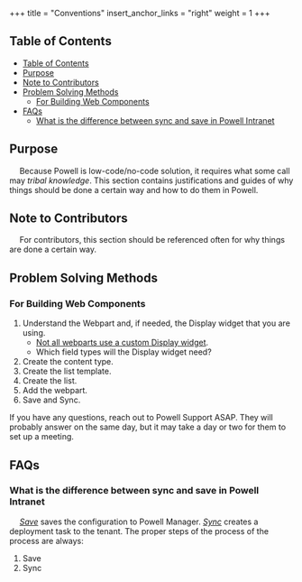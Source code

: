 +++
title = "Conventions"
insert_anchor_links = "right"
weight = 1
+++

## Table of Contents
- [Table of Contents](#table-of-contents)
- [Purpose](#purpose)
- [Note to Contributors](#note-to-contributors)
- [Problem Solving Methods](#problem-solving-methods)
  - [For Building Web Components](#for-building-web-components)
- [FAQs](#faqs)
  - [What is the difference between sync and save in Powell Intranet](#what-is-the-difference-between-sync-and-save-in-powell-intranet)

## Purpose

&emsp; Because Powell is low-code/no-code solution, it requires what some call may *tribal knowledge*. This section contains justifications and guides of why things should be done a certain way and how to do them in Powell.

## Note to Contributors

&emsp; For contributors, this section should be referenced often for why things are done a certain way.

## Problem Solving Methods

### For Building Web Components

1. Understand the Webpart and, if needed, the Display widget that you are using.
   - [Not all webparts use a custom Display widget](/references/webparts/#display-or-select-widget).
   - Which field types will the Display widget need?
2. Create the content type.
3. Create the list template.
4. Create the list.
5. Add the webpart.
6. Save and Sync.

If you have any questions, reach out to Powell Support ASAP. They will probably answer on the same day, but it may take a day or two for them to set up a meeting.

## FAQs

### What is the difference between sync and save in Powell Intranet

&emsp; [*Save*](/references/definitions/#save) saves the configuration to Powell Manager. [*Sync*](/references/definitions/#sync) creates a deployment task to the tenant. The proper steps of the process of the process are always:
1. Save
2. Sync
